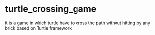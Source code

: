 # turtle_crossing_game
it is a game in which turtle have to cross the path without hitting by any brick based on Turtle framework
